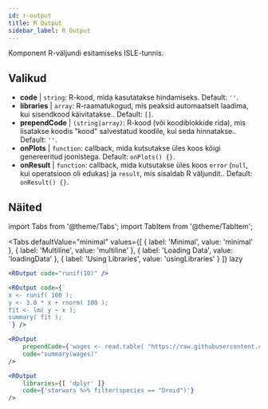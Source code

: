 ```yaml
---
id: r-output
title: R Output
sidebar_label: R Output
---
```


Komponent R-väljundi esitamiseks ISLE-tunnis.

## Valikud

* __code__ | `string`: R-kood, mida kasutatakse hindamiseks. Default: `''`.
* __libraries__ | `array`: R-raamatukogud, mis peaksid automaatselt laadima, kui sisendkood käivitatakse.. Default: `[]`.
* __prependCode__ | `(string|array)`: R-kood (või koodiblokkide rida), mis lisatakse koodis "kood" salvestatud koodile, kui seda hinnatakse.. Default: `''`.
* __onPlots__ | `function`: callback, mida kutsutakse üles koos kõigi genereeritud joonistega. Default: `onPlots() {}`.
* __onResult__ | `function`: callback, mida kutsutakse üles koos `error` (`null`, kui operatsioon oli edukas) ja `result`, mis sisaldab R väljundit.. Default: `onResult() {}`.


## Näited

import Tabs from '@theme/Tabs';
import TabItem from '@theme/TabItem';

<Tabs
    defaultValue="minimal"
    values={[
        { label: 'Minimal', value: 'minimal' },
        { label: 'Multiline', value: 'multiline' },
        { label: 'Loading Data', value: 'loadingData' },
        { label: 'Using Libraries', value: 'usingLibraries' }
    ]}
    lazy
>

<TabItem value="minimal" >

```jsx live
<ROutput code="runif(10)" />
```

</TabItem>

<TabItem value="multiline" >

```jsx live
<ROutput code={`
x <- runif( 100 );
y <- 3.0 * x + rnorm( 100 );
fit <- lm( y ~ x );
summary( fit );
`} />
```

</TabItem>

<TabItem value="loadingData" >

```jsx live
<ROutput 
    prependCode={'wages <- read.table( "https://raw.githubusercontent.com/stdlib-js/stdlib/develop/lib/node_modules/%40stdlib/datasets/berndt-cps-wages-1985/data/data.csv", header=TRUE, sep=",")'} 
    code="summary(wages)"
/>
```

</TabItem>

<TabItem value="usingLibraries" >

```jsx live
<ROutput 
    libraries={[ 'dplyr' ]}
    code={'starwars %>% filter(species == "Droid")'}
/>
```

</TabItem>

</Tabs>
